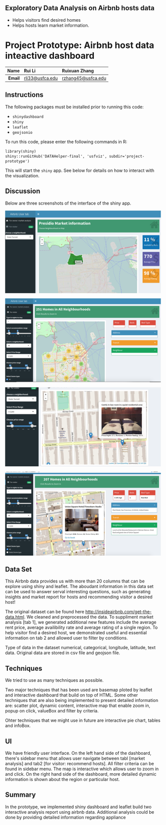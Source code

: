 ## Exploratory Data Analysis on Airbnb hosts data
- Helps visitors find desired homes  
- Helps hosts learn market information. 

Project Prototype: Airbnb host data inteactive dashboard
==============================

| **Name**  | Rui Li | Ruixuan Zhang  |
|----------:|:-------------|:-------------|
| **Email** | rli33@usfca.edu | rzhang45@usfca.edu  |

Instructions
----------------------

The following packages must be installed prior to running this code:

- `shinydashboard`
- `shiny`
- `leaflet`
- `geojsonio`



To run this code, please enter the following commands in R:

```
library(shiny)
shiny::runGitHub('DATAHelper-final', 'usfviz', subdir='project-prototype')
```

This will start the `shiny` app. See below for details on how to interact with the visualization.


Discussion 
--------------------

Below are three screenshots of the interface of the shiny app.

![IMAGE](shinyapp1.png)

![IMAGE](shinyapp3.png)

![IMAGE](shinyapp4.png)

![IMAGE](shinyapp5.png)

## Data Set

This Airbnb data provides us with more than 20 columns that can be explore using shiny and leaflet. The aboudant information in
this data set can be used to answer serval interesting questions, such as generating insights and market report for hosts and recommending visitor a desired host!  

The original dataset can be found here http://insideairbnb.com/get-the-data.html. We cleaned and preprocessed the data. To suppliment market analysis [tab 1], we generated additional new features include the average rent price, average availibility rate and average rating of a single region. To help visitor find a desired host, we demonstrated useful and essential information on tab 2 and allowed user to filter by conditions. 

Type of data in the dataset numerical, categorical, longitude, latitude, text data. Original data are stored in csv file and geojson file. 

## Techniques

We tried to use as many techniques as possible.

Two major techniques that has been used are basemap ploted by leaflet and interactive dashboard that build on top of HTML. Some other techniques that are also being implemented to present detailed information are: scatter plot, dynamic content, interactive map that enable zoom in, popup on click, valueBox and filter by criteria. 

Ohter techniques that we might use in future are interactive pie chart, tables and infoBox. 

## UI

We have friendly user interface. On the left hand side of the dashboard, there's sidebar menu that allows user navigate between tabl [market analysis] and tab2 [for visitor: recommend hosts]. All filter criteria can be found in sidebar menu. The map is interactive which allows user to zoom in and click. On the right hand side of the dashboard, more detailed dynamic information is shown about the region or particular host.

## Summary

In the prototype, we implemented shiny dashboard and leaflet build two interactive analysis report using airbnb data. Additional analysis could be done by providing detailed information regarding appliance 




